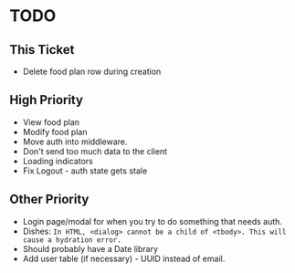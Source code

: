 # TODO

## This Ticket
- Delete food plan row during creation

## High Priority
- View food plan
- Modify food plan
- Move auth into middleware.
- Don't send too much data to the client
- Loading indicators
- Fix Logout - auth state gets stale

## Other Priority

- Login page/modal for when you try to do something that needs auth.
- Dishes:
  `In HTML, <dialog> cannot be a child of <tbody>. This will cause a hydration error.`
- Should probably have a Date library
- Add user table (if necessary) - UUID instead of email.